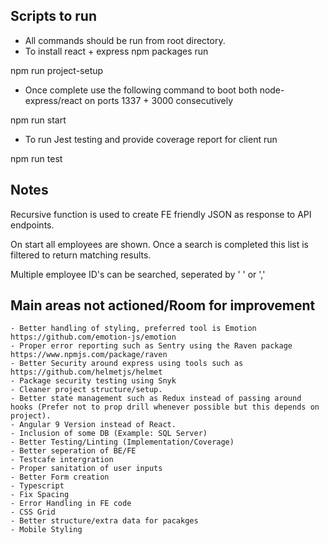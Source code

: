 ## Scripts to run

- All commands should be run from root directory.
- To install react + express npm packages run

npm run project-setup

- Once complete use the following command to boot both node-express/react on ports 1337 + 3000 consecutively

npm run start

- To run Jest testing and provide coverage report for client run

npm run test

## Notes

Recursive function is used to create FE friendly JSON as response to API endpoints.

On start all employees are shown. Once a search is completed this list is filtered to return matching results.

Multiple employee ID's can be searched, seperated by ' ' or ','

## Main areas not actioned/Room for improvement
    - Better handling of styling, preferred tool is Emotion https://github.com/emotion-js/emotion
    - Proper error reporting such as Sentry using the Raven package https://www.npmjs.com/package/raven
    - Better Security around express using tools such as https://github.com/helmetjs/helmet
    - Package security testing using Snyk
    - Cleaner project structure/setup.
    - Better state management such as Redux instead of passing around hooks (Prefer not to prop drill whenever possible but this depends on project).
    - Angular 9 Version instead of React.
    - Inclusion of some DB (Example: SQL Server)
    - Better Testing/Linting (Implementation/Coverage)
    - Better seperation of BE/FE
    - Testcafe intergration
    - Proper sanitation of user inputs
    - Better Form creation
    - Typescript
    - Fix Spacing
    - Error Handling in FE code
    - CSS Grid
    - Better structure/extra data for pacakges
    - Mobile Styling
